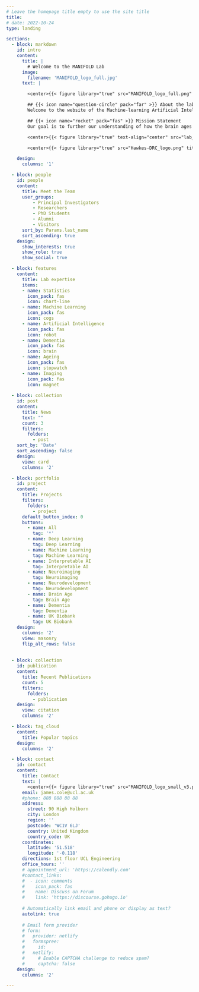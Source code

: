 ```yaml
---
# Leave the homepage title empty to use the site title
title: 
# date: 2022-10-24
type: landing

sections:
  - block: markdown
    id: intro
    content:
      title: | 
        # Welcome to the MANIFOLD Lab
      image:
        filename: 'MANIFOLD_logo_full.jpg'
      text: |

        <center>{{< figure library="true" src="MANIFOLD_logo_full.png" title="" alt="MANIFOLD logo" width=600 >}}</center>

        ## {{< icon name="question-circle" pack="far" >}} About the lab
        Welcome to the website of the Machine-learning Artificial Intelligence Neuro Imaging Focusing on Longevity & Dementia (MANIFOLD) Laboratory. We are based at University College London, part of the [UCL Hawkes Institute](https://www.ucl.ac.uk/hawkes-institute), formerly the Centre for Medical Image Computing (CMIC), and the [Dementia Research Centre (DRC)](https://www.ucl.ac.uk/drc/) at the Queen Square Institute of Neurology.

        ## {{< icon name="rocket" pack="fas" >}} Mission Statement
        Our goal is to further our understanding of how the brain ages and how this affects risk of cognitive decline, neurodegenerative diseases and dementia. We do this using advanced statistics, machine learning and AI methods to analyse neuroimaging data, alongside genetic, cognitive, clinical, biological and behavioural information – taking a big-data science approach to help translate computational methods into the clinic for people with age-associated cognitive decline, dementia and related conditions.

        <center>{{< figure library="true" text-align="center" src="lab_beliefs_poster.png" title="" alt="Lab beliefs" width=450 >}}</center>

        <center>{{< figure library="true" src="Hawkes-DRC_logo.png" title="" alt="UCL Hawkes DRC logos" width=600 >}}</center>

    design:
      columns: '1'

  - block: people
    id: people
    content:
      title: Meet the Team
      user_groups:
          - Principal Investigators
          - Researchers
          - PhD Students
          - Alumni
          - Visitors
      sort_by: Params.last_name
      sort_ascending: true
    design:
      show_interests: true
      show_role: true
      show_social: true

  - block: features
    content:
      title: Lab expertise
      items:
      - name: Statistics
        icon_pack: fas
        icon: chart-line
      - name: Machine Learning
        icon_pack: fas
        icon: cogs
      - name: Artificial Intelligence
        icon_pack: fas
        icon: robot
      - name: Dementia
        icon_pack: fas
        icon: brain
      - name: Ageing
        icon_pack: fas
        icon: stopwatch
      - name: Imaging
        icon_pack: fas
        icon: magnet
      
  - block: collection
    id: post
    content:
      title: News
      text: ""
      count: 3
      filters:
        folders:
          - post
    sort_by: 'Date'
    sort_ascending: false
    design:
      view: card
      columns: '2'

  - block: portfolio
    id: project
    content:
      title: Projects
      filters:
        folders:
          - project
      default_button_index: 0
      buttons:
        - name: All
          tag: '*'
        - name: Deep Learning
          tag: Deep Learning
        - name: Machine Learning
          tag: Machine Learning
        - name: Interpretable AI
          tag: Interpretable AI
        - name: Neuroimaging
          tag: Neuroimaging
        - name: Neurodevelopment
          tag: Neurodevelopment
        - name: Brain Age
          tag: Brain Age
        - name: Dementia
          tag: Dementia
        - name: UK Biobank
          tag: UK Biobank
    design: 
      columns: '2'
      view: masonry
      flip_alt_rows: false
      
      
  - block: collection
    id: publication
    content:
      title: Recent Publications
      count: 5
      filters:
        folders:
          - publication
    design:
      view: citation
      columns: '2'

  - block: tag_cloud
    content: 
      title: Popular topics
    design:
      columns: '2'

  - block: contact
    id: contact
    content: 
      title: Contact
      text: |
        <center>{{< figure library="true" src="MANIFOLD_logo_small_v3.png" title="" alt="MANIFOLD logo" width=200 >}}</center>
      email: james.cole@ucl.ac.uk
      #phone: 888 888 88 88
      address:
        street: 90 High Holborn
        city: London
        region: ''
        postcode: 'WC1V 6LJ'
        country: United Kingdom
        country_code: UK
      coordinates:
        latitude: '51.518'
        longitude: '-0.118'
      directions: 1st floor UCL Engineering
      office_hours: ''
      # appointment_url: 'https://calendly.com'
      #contact_links:
      #  - icon: comments
      #    icon_pack: fas
      #    name: Discuss on Forum
      #    link: 'https://discourse.gohugo.io'
    
      # Automatically link email and phone or display as text?
      autolink: true
    
      # Email form provider
      # form:
      #   provider: netlify
      #   formspree:
      #     id:
      #   netlify:
      #     # Enable CAPTCHA challenge to reduce spam?
      #     captcha: false
    design:
      columns: '2'

---
```

